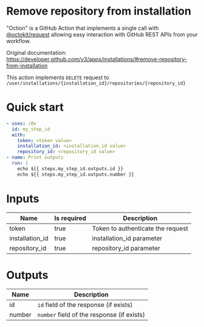 # Remove repository from installation

"Oction" is a GitHub Action that implements a single call with 
[@octokit/request](https://www.npmjs.com/package/@octokit/request)
allowing easy interaction with GitHub REST APIs from your workflow.

Original documentation: https://developer.github.com/v3/apps/installations/#remove-repository-from-installation

This action implements `DELETE` request to `/user/installations/{installation_id}/repositories/{repository_id}`


# Quick start

```yaml
- uses: /@v
  id: my_step_id
  with:
    token: <token value>
    installation_id: <installation_id value>
    repository_id: <repository_id value>
- name: Print outputs
  run: |
    echo ${{ steps.my_step_id.outputs.id }}
    echo ${{ steps.my_step_id.outputs.number }}
```


# Inputs

| Name | Is required | Description |
|---|---|---|
|token|true|Token to authenticate the request
|installation_id|true|installation_id parameter
|repository_id|true|repository_id parameter

# Outputs

| Name | Description |
|---|---|
|id|`id` field of the response (if exists)|
|number|`number` field of the response (if exists)|

